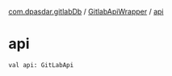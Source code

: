 [com.dpasdar.gitlabDb](../index.md) / [GitlabApiWrapper](index.md) / [api](./api.md)

# api

`val api: GitLabApi`